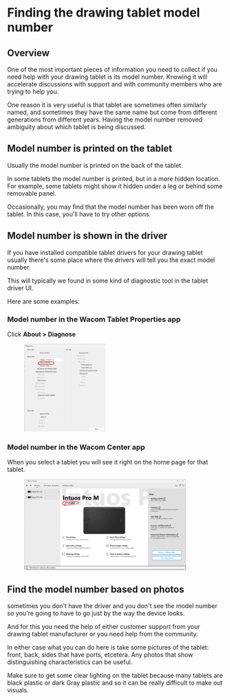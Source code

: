 # Finding the drawing tablet model number

## Overview

One of the most important pieces of information you need to collect if you need help with your drawing tablet is its model number. Knowing it will accelerate discussions with support and with community members who are trying to help you.

One reason it is very useful is that tablet are sometimes often similarly named, and sometimes they have the same name but come from different generations from different years. Having the model number removed ambiguity about which tablet is being discussed.

## Model number is printed on the tablet

Usually the model number is printed on the back of the tablet.

In some tablets the model number is printed, but in a more hidden location. For example, some tablets might show it hidden under a leg or behind some removable panel.

Occasionally, you may find that the model number has been worn off the tablet. In this case, you'll have to try other options.

## Model number is shown in the driver

If you have installed compatible tablet drivers for your drawing tablet usually there's some place where the drivers will tell you the exact model number.

This will typically we found in some kind of diagnostic tool in the tablet driver UI.

Here are some examples:

### Model number in the Wacom Tablet Properties app

Click **About > Diagnose**

<div align="left">

<figure><img src="../../.gitbook/assets/image (415).png" alt="" width="188"><figcaption></figcaption></figure>

</div>

### Model number in the Wacom Center app

When you select a tablet you will see it right on the home page for that tablet.&#x20;

<div align="left">

<figure><img src="../../.gitbook/assets/image (417).png" alt="" width="375"><figcaption></figcaption></figure>

</div>

## Find the model number based on photos

sometimes you don't have the driver and you don't see the model number so you're going to have to go just by the way the device looks.

And for this you need the help of either customer support from your drawing tablet manufacturer or you need help from the community.

In either case what you can do here is take some pictures of the tablet: front, back, sides that have ports, etcetera. Any photos that show distinguishing characteristics can be useful.

Make sure to get some clear lighting on the tablet because many tablets are black plastic or dark Gray plastic and so it can be really difficult to make out visuals.
